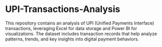 # UPI-Transactions-Analysis
This repository contains an analysis of UPI (Unified Payments Interface) transactions, leveraging Excel for data storage and Power BI for visualizations. The dataset includes transaction records that help analyze patterns, trends, and key insights into digital payment behaviors.
